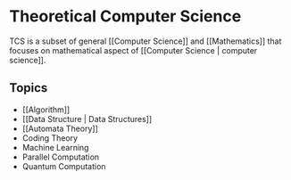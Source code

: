 # Theoretical Computer Science
TCS is a subset of general [[Computer Science]] and [[Mathematics]] that focuses on mathematical aspect of [[Computer Science | computer science]].

## Topics
- [[Algorithm]]
- [[Data Structure | Data Structures]]
- [[Automata Theory]]
- Coding Theory
- Machine Learning
- Parallel Computation
- Quantum Computation

